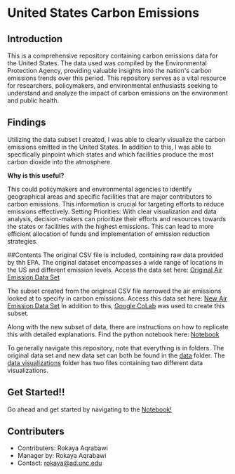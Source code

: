 # **United States Carbon Emissions**

## Introduction
This is a comprehensive repository containing carbon emissions data for the United States. The data used was compiled by the Environmental Protection Agency, providing valuable insights into the nation's carbon emissions trends over this period. This repository serves as a vital resource for researchers, policymakers, and environmental enthusiasts seeking to understand and analyze the impact of carbon emissions on the environment and public health.

## Findings
Utilizing the data subset I created, I was able to clearly visualize the carbon emissions emitted in the United States. In addition to this, I was able to specifically pinpoint which states and which facilities produce the most carbon dioxide into the atmosphere. 

**Why is this useful?**

This could policymakers and environmental agencies to identify geographical areas and specific facilities that are major contributors to carbon emissions. This information is crucial for targeting efforts to reduce emissions effectively.
Setting Priorities: With clear visualization and data analysis, decision-makers can prioritize their efforts and resources towards the states or facilities with the highest emissions. This can lead to more efficient allocation of funds and implementation of emission reduction strategies.

##Contents
The original CSV file is included, containing raw data provided by thh EPA. The original dataset encompasses a wide range of locations in the US and different emission levels. Access the data set here: [Original Air Emission Data Set](https://github.com/rokaya02/US-Air-Emissions/blob/00e76178f7b7ba4369969c4e0f499bd29436eb6c/data/original%20data/air_emissions1.csv)


The subset created from the origincal CSV file narrowed the air emissions looked at to specify in carbon emissions. Access this data set here: [New Air Emission Data Set](https://github.com/rokaya02/US-Air-Emissions/blob/27bc03e0a0a7c8f252e3dcda7dddd5b895b418f1/data/new%20subset/air_emissions_subset.csv) In addition to this, [Google CoLab](https://colab.google/) was used to create this subset.


Along with the new subset of data, there are instructions on how to replicate this with detailed explanations. Find the python notebook here: [Notebook](https://github.com/rokaya02/US-Air-Emissions/blob/00e76178f7b7ba4369969c4e0f499bd29436eb6c/Rokaya_Air_Emissions.ipynb)

To generally navigate this repository, note that everything is in folders. The original data set and new data set can both be found in the [data](https://github.com/rokaya02/US-Air-Emissions/tree/27bc03e0a0a7c8f252e3dcda7dddd5b895b418f1/data) folder. The [data visualizations](https://github.com/rokaya02/US-Air-Emissions/tree/27bc03e0a0a7c8f252e3dcda7dddd5b895b418f1/Data%20Visualizations) folder has two files containing two different data visualizations. 


## Get Started!!
Go ahead and get started by navigating to the [Notebook!](https://github.com/rokaya02/US-Air-Emissions/tree/27bc03e0a0a7c8f252e3dcda7dddd5b895b418f1/Data%20Visualizations)

## Contributers
- Contributers: Rokaya Aqrabawi
- Manager by: Rokaya Aqrabawi
- Contact: [rokaya@ad.unc.edu](rokaya@ad.unc.edu)
